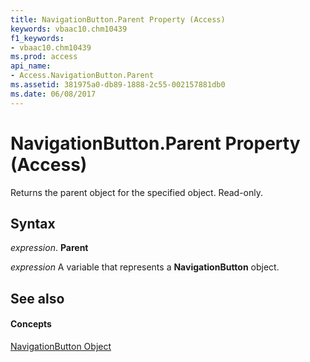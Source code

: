 ```yaml
---
title: NavigationButton.Parent Property (Access)
keywords: vbaac10.chm10439
f1_keywords:
- vbaac10.chm10439
ms.prod: access
api_name:
- Access.NavigationButton.Parent
ms.assetid: 381975a0-db89-1888-2c55-002157881db0
ms.date: 06/08/2017
---
```



# NavigationButton.Parent Property (Access)

Returns the parent object for the specified object. Read-only.


## Syntax

 _expression_. **Parent**

 _expression_ A variable that represents a **NavigationButton** object.


## See also


#### Concepts


[NavigationButton Object](navigationbutton-object-access.md)

